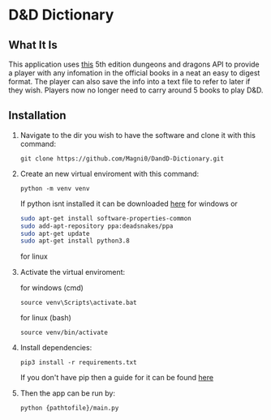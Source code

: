 # D&D Dictionary

## What It Is

This application uses [this](https://www.dnd5eapi.co/) 5th edition dungeons and dragons API to provide a player with any infomation in the official books in a neat an easy to digest format. The player can also save the info into a text file to refer to later if they wish. Players now no longer need to carry around 5 books to play D&D.

## Installation

1. Navigate to the dir you wish to have the software and clone it with this command:

    `git clone https://github.com/Magni0/DandD-Dictionary.git`

2. Create an new virtual enviroment with this command:

    `python -m venv venv`

    If python isnt installed it can be downloaded [here](https://www.python.org/downloads/) for windows or

    ```bash
    sudo apt-get install software-properties-common
    sudo add-apt-repository ppa:deadsnakes/ppa
    sudo apt-get update
    sudo apt-get install python3.8
    ```

    for linux

3. Activate the virtual enviroment:

    for windows (cmd)

    `source venv\Scripts\activate.bat`

    for linux (bash)

    `source venv/bin/activate`

4. Install dependencies:

    `pip3 install -r requirements.txt`

    If you don't have pip then a guide for it can be found [here](https://pip.pypa.io/en/stable/installing/)

5. Then the app can be run by:

    `python {pathtofile}/main.py`
